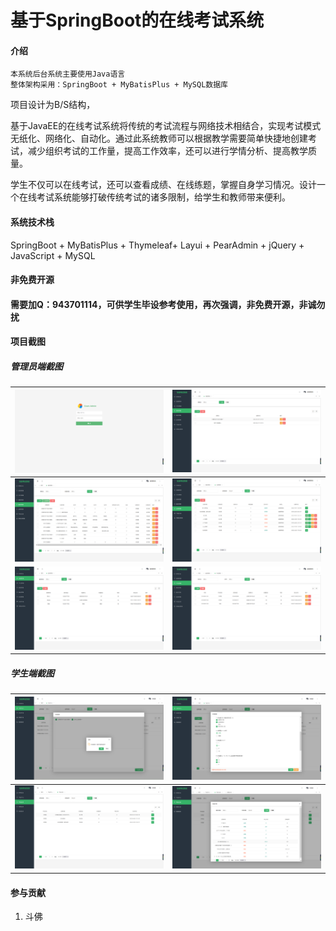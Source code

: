 # 基于SpringBoot的在线考试系统



#### 介绍
```
本系统后台系统主要使用Java语言
整体架构采用：SpringBoot + MyBatisPlus + MySQL数据库
```



项目设计为B/S结构，

基于JavaEE的在线考试系统将传统的考试流程与网络技术相结合，实现考试模式无纸化、网络化、自动化。通过此系统教师可以根据教学需要简单快捷地创建考试，减少组织考试的工作量，提高工作效率，还可以进行学情分析、提高教学质量。

学生不仅可以在线考试，还可以查看成绩、在线练题，掌握自身学习情况。设计一个在线考试系统能够打破传统考试的诸多限制，给学生和教师带来便利。



#### 系统技术栈

SpringBoot + MyBatisPlus + Thymeleaf+ Layui + PearAdmin + jQuery + JavaScript +  MySQL 



#### 非免费开源

#### 需要加Q：943701114，可供学生毕设参考使用，再次强调，非免费开源，非诚勿扰



#### 项目截图

##### 管理员端截图

| <img src="img/admin_1.png" style="zoom:33%;" /> | <img src="img/admin_2.png" style="zoom:33%;" /> |
| ----------------------------------------------- | ----------------------------------------------- |
| <img src="img/admin_3.png" style="zoom:33%;" /> | <img src="img/admin_4.png" style="zoom:33%;" /> |
| <img src="img/admin_5.png" style="zoom:33%;" /> | <img src="img/admin_6.png" style="zoom:33%;" /> |



##### 学生端截图

| <img src="img/admin_7.png" style="zoom:33%;" /> | <img src="img/admin_8.png" style="zoom:33%;" />  |
| ----------------------------------------------- | ------------------------------------------------ |
| <img src="img/admin_9.png" style="zoom:33%;" /> | <img src="img/admin_10.png" style="zoom:33%;" /> |



#### 参与贡献

1.  斗佛